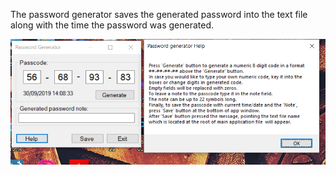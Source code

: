 
The password generator saves the generated password into the text file along with the time the password was generated.

![Password Generator](/screenshots/generatorHelp.png?raw=true "Generator Help")
